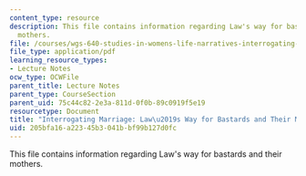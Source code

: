 ```yaml
---
content_type: resource
description: This file contains information regarding Law's way for bastards and their
  mothers.
file: /courses/wgs-640-studies-in-womens-life-narratives-interrogating-marriage-case-studies-in-american-law-and-culture-fall-2007/205bfa16a22345b3041bbf99b127d0fc_MITWGS_640F07_5_2.pdf
file_type: application/pdf
learning_resource_types:
- Lecture Notes
ocw_type: OCWFile
parent_title: Lecture Notes
parent_type: CourseSection
parent_uid: 75c44c82-2e3a-811d-0f0b-89c0919f5e19
resourcetype: Document
title: "Interrogating Marriage: Law\u2019s Way for Bastards and Their Mothers"
uid: 205bfa16-a223-45b3-041b-bf99b127d0fc
---
```

This file contains information regarding Law's way for bastards and their mothers.

